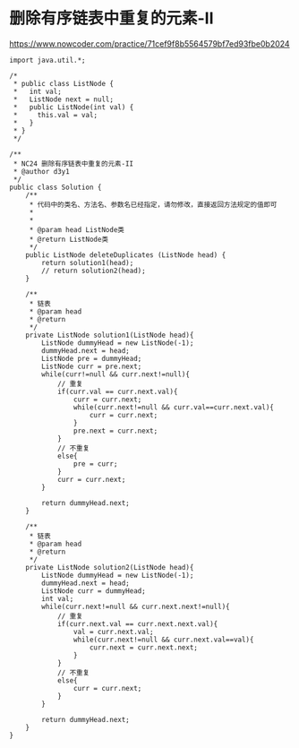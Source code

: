 # 删除有序链表中重复的元素-II
https://www.nowcoder.com/practice/71cef9f8b5564579bf7ed93fbe0b2024

    import java.util.*;
    
    /*
     * public class ListNode {
     *   int val;
     *   ListNode next = null;
     *   public ListNode(int val) {
     *     this.val = val;
     *   }
     * }
     */
    
    /**
     * NC24 删除有序链表中重复的元素-II
     * @author d3y1
     */
    public class Solution {
        /**
         * 代码中的类名、方法名、参数名已经指定，请勿修改，直接返回方法规定的值即可
         *
         *
         * @param head ListNode类
         * @return ListNode类
         */
        public ListNode deleteDuplicates (ListNode head) {
            return solution1(head);
            // return solution2(head);
        }
    
        /**
         * 链表
         * @param head
         * @return
         */
        private ListNode solution1(ListNode head){
            ListNode dummyHead = new ListNode(-1);
            dummyHead.next = head;
            ListNode pre = dummyHead;
            ListNode curr = pre.next;
            while(curr!=null && curr.next!=null){
                // 重复
                if(curr.val == curr.next.val){
                    curr = curr.next;
                    while(curr.next!=null && curr.val==curr.next.val){
                        curr = curr.next;
                    }
                    pre.next = curr.next;
                }
                // 不重复
                else{
                    pre = curr;
                }
                curr = curr.next;
            }
    
            return dummyHead.next;
        }
    
        /**
         * 链表
         * @param head
         * @return
         */
        private ListNode solution2(ListNode head){
            ListNode dummyHead = new ListNode(-1);
            dummyHead.next = head;
            ListNode curr = dummyHead;
            int val;
            while(curr.next!=null && curr.next.next!=null){
                // 重复
                if(curr.next.val == curr.next.next.val){
                    val = curr.next.val;
                    while(curr.next!=null && curr.next.val==val){
                        curr.next = curr.next.next;
                    }
                }
                // 不重复
                else{
                    curr = curr.next;
                }
            }
    
            return dummyHead.next;
        }
    }
    

